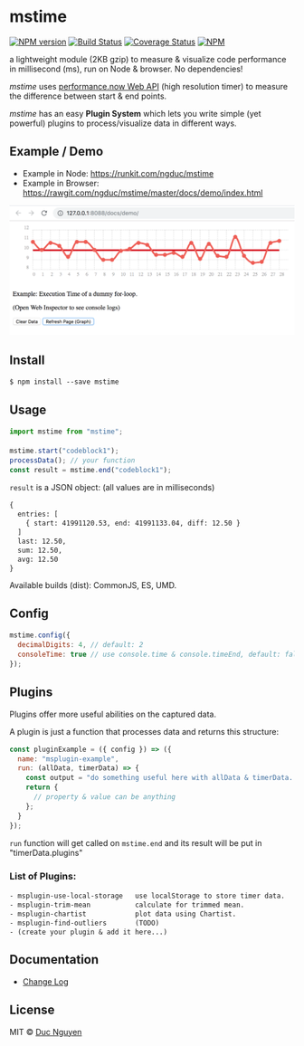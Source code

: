 # mstime

[![NPM version](https://img.shields.io/npm/v/mstime.svg?style=flat-square)](https://npmjs.org/package/mstime)
[![Build Status](https://img.shields.io/travis/ngduc/mstime/master.svg?style=flat-square)](https://travis-ci.org/ngduc/mstime) [![Coverage Status](https://img.shields.io/codecov/c/github/ngduc/mstime/master.svg?style=flat-square)](https://codecov.io/gh/ngduc/mstime/branch/master)
[![NPM](https://img.shields.io/npm/dt/mstime.svg?style=flat-square)](https://www.npmjs.com/package/mstime)

a lightweight module (2KB gzip) to measure & visualize code performance in millisecond (ms), run on Node & browser. No dependencies!

_mstime_ uses [performance.now Web API](https://developers.google.com/web/updates/2012/08/When-milliseconds-are-not-enough-performance-now) (high resolution timer) to measure the difference between start & end points.

_mstime_ has an easy **Plugin System** which lets you write simple (yet powerful) plugins to process/visualize data in different ways.

## Example / Demo

* Example in Node: https://runkit.com/ngduc/mstime
* Example in Browser: https://rawgit.com/ngduc/mstime/master/docs/demo/index.html

[![Demo Screenshot](/docs/screenshot-01.png)](https://rawgit.com/ngduc/mstime/master/docs/demo/index.html)

## Install

    $ npm install --save mstime

## Usage

```js
import mstime from "mstime";

mstime.start("codeblock1");
processData(); // your function
const result = mstime.end("codeblock1");
```

`result` is a JSON object: (all values are in milliseconds)

```
{
  entries: [
    { start: 41991120.53, end: 41991133.04, diff: 12.50 }
  ]
  last: 12.50,
  sum: 12.50,
  avg: 12.50
}
```

Available builds (dist): CommonJS, ES, UMD.

## Config

```js
mstime.config({
  decimalDigits: 4, // default: 2
  consoleTime: true // use console.time & console.timeEnd, default: false
});
```

## Plugins

Plugins offer more useful abilities on the captured data.

A plugin is just a function that processes data and returns this structure:

```js
const pluginExample = ({ config }) => ({
  name: "msplugin-example",
  run: (allData, timerData) => {
    const output = "do something useful here with allData & timerData...";
    return {
      // property & value can be anything
    };
  }
});
```

`run` function will get called on `mstime.end` and its result will be put in "timerData.plugins"

### List of Plugins:
```
- msplugin-use-local-storage   use localStorage to store timer data. 
- msplugin-trim-mean           calculate for trimmed mean.
- msplugin-chartist            plot data using Chartist.
- msplugin-find-outliers       (TODO)
- (create your plugin & add it here...)
```

## Documentation

- [Change Log](/CHANGELOG.md)

## License

MIT © [Duc Nguyen](https://github.com/ngduc)
